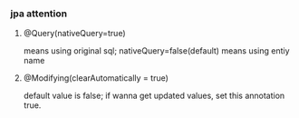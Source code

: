 ### jpa attention

1. @Query(nativeQuery=true)
    
    means using original sql;
    nativeQuery=false(default) means using entiy name

2. @Modifying(clearAutomatically = true)
    
    default value is false;
    if wanna get updated values, set this annotation true.
    
